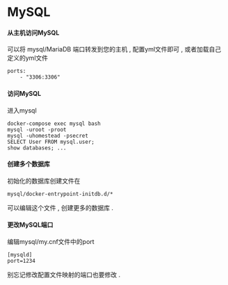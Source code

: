# MySQL

#### 从主机访问MySQL

可以将 mysql/MariaDB 端口转发到您的主机 , 配置yml文件即可 , 或者加载自己定义的yml文件

```
ports:
    - "3306:3306"
```

#### 访问MySQL

进入mysql

```
docker-compose exec mysql bash
mysql -uroot -proot
mysql -uhomestead -psecret
SELECT User FROM mysql.user;
show databases; ...
```

#### 创建多个数据库

初始化的数据库创建文件在

```
mysql/docker-entrypoint-initdb.d/*
```

可以编辑这个文件 , 创建更多的数据库 . 

#### 更改MySQL端口

编辑mysql/my.cnf文件中的port

```
[mysqld]
port=1234
```

别忘记修改配置文件映射的端口也要修改 . 



